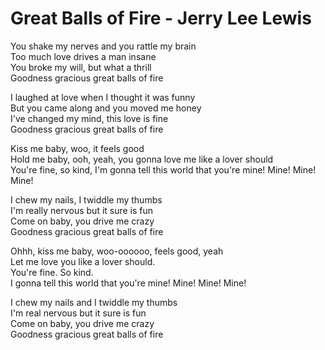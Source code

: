 # Great Balls of Fire - Jerry Lee Lewis

You shake my nerves and you rattle my brain\
Too much love drives a man insane\
You broke my will, but what a thrill\
Goodness gracious great balls of fire

I laughed at love when I thought it was funny\
But you came along and you moved me honey\
I've changed my mind, this love is fine\
Goodness gracious great balls of fire

Kiss me baby, woo, it feels good\
Hold me baby, ooh, yeah, you gonna love me like a lover should\
You're fine, so kind, I'm gonna tell this world that you're mine! Mine! Mine! Mine!

I chew my nails, I twiddle my thumbs\
I'm really nervous but it sure is fun\
Come on baby, you drive me crazy\
Goodness gracious great balls of fire

Ohhh, kiss me baby, woo-oooooo, feels good, yeah\
Let me love you like a lover should.\
You're fine. So kind.\
I gonna tell this world that you're mine! Mine! Mine! Mine!

I chew my nails and I twiddle my thumbs\
I'm real nervous but it sure is fun\
Come on baby, you drive me crazy\
Goodness gracious great balls of fire
